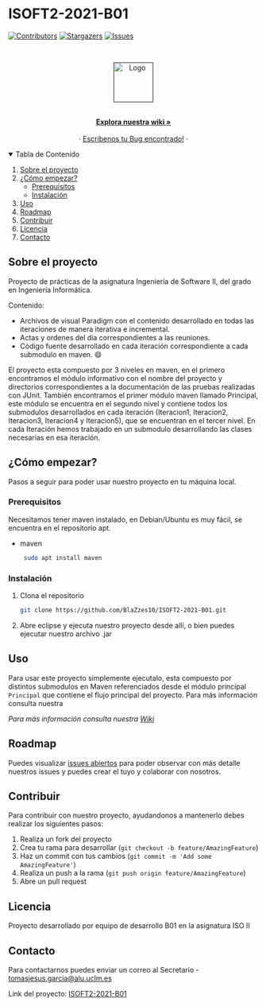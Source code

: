 # ISOFT2-2021-B01

[![Contributors][contributors-shield]][contributors-url]
[![Stargazers][stars-shield]][stars-url]
[![Issues][issues-shield]][issues-url]



<!-- PROJECT LOGO -->
<br />
<p align="center">
  <a href="">
    <img src="https://1000marcas.net/wp-content/uploads/2019/12/UCLM-Logo.png" alt="Logo" width="80" height="80">
  </a>

  <p align="center">
    <br />
    <a href="https://github.com/BlaZzes10/ISOFT2-2021-B01/wiki"><strong>Explora nuestra wiki »</strong></a>
    <br />
    <br />
    ·
    <a href="https://github.com/BlaZzes10/ISOFT2-2021-B01/issues">Escribenos tu Bug encontrado!</a>
    ·
  </p>
</p>



<!-- TABLE OF CONTENTS -->
<details open="open">
  <summary>Tabla de Contenido</summary>
  <ol>
    <li>
      <a href="#about-the-project">Sobre el proyecto</a>
    </li>
    <li>
      <a href="#getting-started">¿Cómo empezar?</a>
      <ul>
        <li><a href="#prerequisites">Prerequisitos</a></li>
        <li><a href="#installation">Instalación</a></li>
      </ul>
    </li>
    <li><a href="#usage">Uso</a></li>
    <li><a href="#roadmap">Roadmap</a></li>
    <li><a href="#contributing">Contribuir</a></li>
    <li><a href="#license">Licencia</a></li>
    <li><a href="#contact">Contacto</a></li>
  </ol>
</details>



<!-- ABOUT THE PROJECT -->
## Sobre el proyecto

Proyecto de prácticas de la asignatura Ingeniería de Software II, del grado en Ingeniería Informática.

Contenido:
* Archivos de visual Paradigm con el contenido desarrollado en todas las iteraciones de manera iterativa e incremental.
* Actas y ordenes del día correspondientes a las reuniones.
* Código fuente desarrollado en cada iteración correspondiente a cada submodulo en maven. :smile:

El proyecto esta compuesto por 3 niveles en maven, en el primero encontramos el módulo informativo con el nombre del proyecto y directorios correspondientes a la documentación de las pruebas realizadas con JUnit. También encontramos el primer módulo maven llamado Principal, este módulo se encuentra en el segundo nivel y contiene todos los submodulos desarrollados en cada iteración (Iteracion1, Iteracion2, Iteracion3, Iteracion4 y Iteracion5), que se encuentran en el tercer nivel. En cada Iteración hemos trabajado en un submodulo desarrollando las clases necesarias en esa iteración.


<!-- GETTING STARTED -->
## ¿Cómo empezar?

Pasos a seguir para poder usar nuestro proyecto en tu máquina local.

### Prerequisitos

Necesitamos tener maven instalado, en Debian/Ubuntu es muy fácil, se encuentra en el repositorio apt.
* maven
  ```sh
   sudo apt install maven
   ```
   
### Instalación

1. Clona el repositorio
   ```sh
   git clone https://github.com/BlaZzes10/ISOFT2-2021-B01.git
   ```
2. Abre eclipse y ejecuta nuestro proyecto desde allí, o bien puedes ejecutar nuestro archivo .jar



<!-- USAGE EXAMPLES -->
## Uso

Para usar este proyecto simplemente ejecutalo, esta compuesto por distintos submodulos en Maven referenciados desde el módulo principal `Principal` que contiene el flujo principal del proyecto. Para más información consulta nuestra 

_Para más información consulta nuestra [Wiki](https://github.com/BlaZzes10/ISOFT2-2021-B01/wiki)_



<!-- ROADMAP -->
## Roadmap

Puedes visualizar [issues abiertos](https://github.com/BlaZzes10/ISOFT2-2021-B01/issues) para poder observar con más detalle nuestros issues y puedes crear el tuyo y colaborar con nosotros.



<!-- CONTRIBUTING -->
## Contribuir

Para contribuir con nuestro proyecto, ayudandonos a mantenerlo debes realizar los siguientes pasos:

1. Realiza un fork del proyecto
2. Crea tu rama para desarrollar (`git checkout -b feature/AmazingFeature`)
3. Haz un commit con tus cambios (`git commit -m 'Add some AmazingFeature'`)
4. Realiza un push a la rama (`git push origin feature/AmazingFeature`)
5. Abre un pull request



<!-- LICENSE -->
## Licencia

Proyecto desarrollado por equipo de desarrollo B01 en la asignatura ISO II


<!-- CONTACT -->
## Contacto

Para contactarnos puedes enviar un correo al Secretario - tomasjesus.garcia@alu.uclm.es

Link del proyecto: [ISOFT2-2021-B01](https://github.com/BlaZzes10/ISOFT2-2021-B01)




<!-- MARKDOWN LINKS & IMAGES -->
<!-- https://www.markdownguide.org/basic-syntax/#reference-style-links -->
[contributors-shield]: https://img.shields.io/badge/MIEMBROS-6-green?style=for-the-badge
[contributors-url]: https://github.com/BlaZzes10/ISOFT2-2021-B01/issues/graphs/contributors
[stars-shield]: https://img.shields.io/badge/Stars-2-blue?style=for-the-badge
[stars-url]: https://github.com/BlaZzes10/ISOFT2-2021-B01/stargazers
[issues-shield]: https://img.shields.io/badge/ISSUES-3%20OPEN-yellow?style=for-the-badge
[issues-url]: https://github.com/BlaZzes10/ISOFT2-2021-B01/issues
[license-shield]: https://img.shields.io/github/license/othneildrew/Best-README-Template.svg?style=for-the-badge
